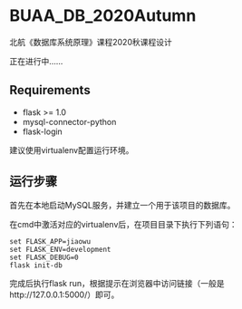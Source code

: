 # BUAA_DB_2020Autumn

北航《数据库系统原理》课程2020秋课程设计

正在进行中……

## Requirements

- flask >= 1.0
- mysql-connector-python
- flask-login

建议使用virtualenv配置运行环境。

## 运行步骤

首先在本地启动MySQL服务，并建立一个用于该项目的数据库。

在cmd中激活对应的virtualenv后，在项目目录下执行下列语句：

```
set FLASK_APP=jiaowu
set FLASK_ENV=development
set FLASK_DEBUG=0
flask init-db
```

完成后执行flask run，根据提示在浏览器中访问链接（一般是http://127.0.0.1:5000/）即可。